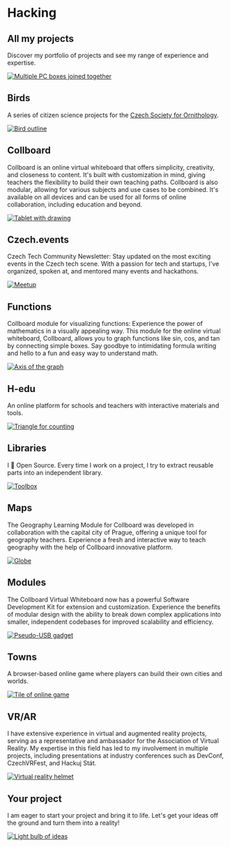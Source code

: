 # Hacking

<!-- TODO: !!! Enhance texts https://www.deepl.com/write -->
<!-- Note: In this file there are all URLs which will be converted into the hacking cases components -->
<!-- TODO: Rename all outline.svg to original names -->

## All my projects

Discover my portfolio of projects and see my range of experience and expertise.

[![Multiple PC boxes joined together](/public/projects/AllMyProjects/Pavol_Hejn_modular_gadget_as_a_coloring_book_black_and_white_il_05f61e28-a9e6-41e5-9105-0708c5294006.svg)](https://pavolhejny.com/documents/projects.html)

## Birds

<!-- [🛰] Tags: `Maps` -->

A series of citizen science projects for the [Czech Society for Ornithology](https://www.birdlife.cz/).

<!--
TODO: More about
Feeders
-->

[![Bird outline](/public/projects/Birds/outline.svg)](#)

## Collboard

Collboard is an online virtual whiteboard that offers simplicity, creativity, and closeness to content. It's built with customization in mind, giving teachers the flexibility to build their own teaching paths. Collboard is also modular, allowing for various subjects and use cases to be combined. It's available on all devices and can be used for all forms of online collaboration, including education and beyond.

<!-- [🛰] Tags: `Real time app` -->

[![Tablet with drawing](/public/projects/Collboard/outline.svg)](#)

## Czech.events

Czech Tech Community Newsletter: Stay updated on the most exciting events in the Czech tech scene. With a passion for tech and startups, I've organized, spoken at, and mentored many events and hackathons.

[![Meetup](/public/projects/CzechEvents/Pavol_Hejn_Simple_pen_sketch_of_A_have_big_interest_in_Czech_Te_62acce49-a9db-4d36-9199-d606551f463c.svg)](https://czech.events/)

## Functions

Collboard module for visualizing functions: Experience the power of mathematics in a visually appealing way. This module for the online virtual whiteboard, Collboard, allows you to graph functions like sin, cos, and tan by connecting simple boxes. Say goodbye to intimidating formula writing and hello to a fun and easy way to understand math.

<!--TODO: create study cases of topics I worked on, graphs, fractals,...-->

[![Axis of the graph](/public/projects/Functions/graph-plot.svg)](https://github.com/collboard/function-builder)

## H-edu

An online platform for schools and teachers with interactive materials and tools.

[![Triangle for counting](/public/projects/Hedu/outline.svg)](https://www.h-edu.cz/)

## Libraries

I 💜 Open Source.
Every time I work on a project, I try to extract reusable parts into an independent library.

[![Toolbox](/public/projects/Libraries/Pavol_Hejny_coloring_book_black_and_white_illustration_outline__b8c24f85-9ee6-4d9e-96d7-fe550fe78b9b.svg)](https://github.com/hejny?tab=repositories)

<!--
TODO: Allow links in links
I am working on several OpenSource libraries like
[vector library xyzt](https://github.com/hejny/xyzt),
[locating apps in your system](https://github.com/hejny/locate-app),
[waitasecond to supercharge the promises](https://github.com/hejny/waitasecond),
[trimming from all 4 directions](https://github.com/hejny/spacetrim),
[working with destroyable objects](https://github.com/hejny/destroyable)
[or see my GitHub repositories](https://github.com/hejny?tab=repositories).
-->

## Maps

The Geography Learning Module for Collboard was developed in collaboration with the capital city of Prague, offering a unique tool for geography teachers. Experience a fresh and interactive way to teach geography with the help of Collboard innovative platform.

[![Globe](/public/projects/Maps/europe.svg)](https://github.com/collboard/map)

## Modules

The Collboard Virtual Whiteboard now has a powerful Software Development Kit for extension and customization. Experience the benefits of modular design with the ability to break down complex applications into smaller, independent codebases for improved scalability and efficiency.

[![Pseudo-USB gadget](/public/projects/Modules/placeholder.svg)](https://github.com/collboard/modules-sdk)

## Towns

A browser-based online game where players can build their own cities and worlds.

<!-- [🛰] Tags: `WebGL` -->

[![Tile of online game](/public/projects/Towns/Pavol_Hejn_isometric_game_as_a_coloring_book_black_and_white_il_b1cde821-101c-4d3f-ad5b-1f345d4009c5.svg)](https://towns.cz/)

## VR/AR

I have extensive experience in virtual and augmented reality projects, serving as a representative and ambassador for the Association of Virtual Reality. My expertise in this field has led to my involvement in multiple projects, including presentations at industry conferences such as DevConf, CzechVRFest, and Hackuj Stát.

[![Virtual reality helmet](/public/projects/VrAr/Pavol_Hejn_coloring_book_black_and_white_illustration_outline_o_850cbc2d-9088-4113-bdbc-8fbf566e170c.svg)](https://pavolhejny.com/documents/projects.html#-vr-paint)

## Your project

I am eager to start your project and bring it to life. Let's get your ideas off the ground and turn them into a reality!

[![Light bulb of ideas](/public/projects/YourProject/Pavol_Hejn_Coloring_book_black_and_white_illustration_outline_o_fbf45e15-a73d-474c-8d08-98188a1010ef.svg)](https://pavolhejny.com/documents/projects.html)

<!--
TODO:
## All my talks


-->

<!--
TODO: Maybe add SigmaStamp project/hacking

-->
